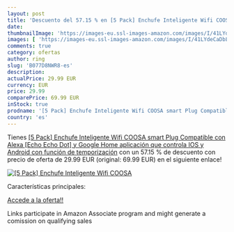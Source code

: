 ```yaml
---
layout: post
title: 'Descuento del 57.15 % en [5 Pack] Enchufe Inteligente Wifi COOSA '
date: 
thumbnailImage: 'https://images-eu.ssl-images-amazon.com/images/I/41LYdeCaDbL._SL200_.jpg'
images: [ 'https://images-eu.ssl-images-amazon.com/images/I/41LYdeCaDbL._SL200_.jpg' ]
comments: true
category: ofertas
author: ring
slug: 'B077D8NWR8-es'
description:
actualPrice: 29.99 EUR
currency: EUR
price: 29.99
comparePrice: 69.99 EUR
inStock: true
prodname: '[5 Pack] Enchufe Inteligente Wifi COOSA smart Plug Compatible con Alexa [Echo  Echo Dot] y Google Home  aplicación que controla IOS y Android con función de temporización'
country: 'es'
---
```


Tienes [[5 Pack] Enchufe Inteligente Wifi COOSA smart Plug Compatible con Alexa [Echo  Echo Dot] y Google Home  aplicación que controla IOS y Android con función de temporización](https://www.amazon.es/dp/B077D8NWR8/?tag=tolees-21) con un 57.15 % de descuento con precio de oferta de 29.99 EUR (original: 69.99 EUR) en el siguiente enlace!

[![[5 Pack] Enchufe Inteligente Wifi COOSA ](https://images-eu.ssl-images-amazon.com/images/I/41LYdeCaDbL._SL200_.jpg)](https://www.amazon.es/dp/B077D8NWR8/?tag=tolees-21)

Características principales:


[Accede a la oferta!!](https://www.amazon.es/dp/B077D8NWR8/?tag=tolees-21)

Links participate in Amazon Associate program and might generate a comission on qualifying sales


